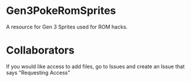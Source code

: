 # Gen3PokeRomSprites
A resource for Gen 3 Sprites used for ROM hacks.

# Collaborators
If you would like access to add files, go to Issues and create an Issue that says "Requesting Access"
